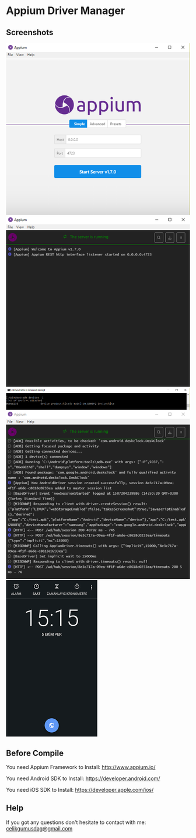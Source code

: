 # Appium Driver Manager

## Screenshots


![Appium Celik Gumusdag](https://github.com/celikgumusdag/appium-driver-manager/blob/master/img/1.PNG)
![Appium Celik Gumusdag](https://github.com/celikgumusdag/appium-driver-manager/blob/master/img/2.PNG)
![Appium Celik Gumusdag](https://github.com/celikgumusdag/appium-driver-manager/blob/master/img/3.PNG)
![Appium Celik Gumusdag](https://github.com/celikgumusdag/appium-driver-manager/blob/master/img/4.PNG)
![Appium Celik Gumusdag](https://github.com/celikgumusdag/appium-driver-manager/blob/master/img/5.PNG)


## Before Compile

You need Appium Framework to Install: http://www.appium.io/

You need Android SDK to Install: https://developer.android.com/

You need iOS SDK to Install: https://developer.apple.com/ios/

## Help
If you got any questions don't hesitate to contact with me: [celikgumusdag@gmail.com](mailto:celikgumusdag@gmail.com)
